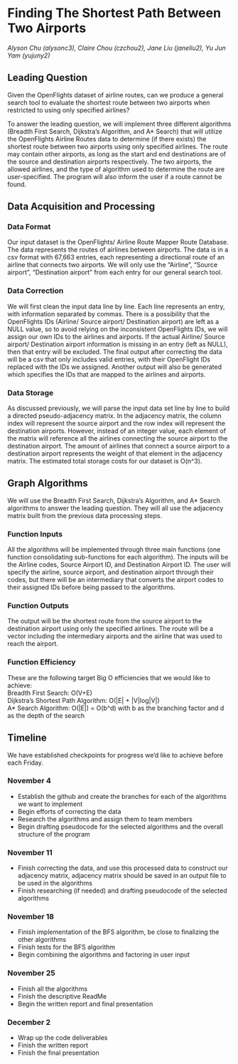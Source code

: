 # Finding The Shortest Path Between Two Airports
*Alyson Chu (alysonc3), Claire Chou (czchou2), Jane Liu (janeliu2), Yu Jun Yam (yujuny2)*


## Leading Question
Given the OpenFlights dataset of airline routes, can we produce a general search tool to evaluate the shortest route between two airports when restricted to using only specified airlines? 

To answer the leading question, we will implement three different algorithms (Breadth First Search, Dijkstra’s Algorithm, and A* Search) that will utilize the OpenFlights Airline Routes data to determine (if there exists) the shortest route between two airports using only specified airlines. The route may contain other airports, as long as the start and end destinations are of the source and destination airports respectively. The two airports, the allowed airlines, and the type of algorithm used to determine the route are user-specified. The program will also inform the user if a route cannot be found.

## Data Acquisition and Processing
### Data Format
Our input dataset is the OpenFlights/ Airline Route Mapper Route Database. The data represents the routes of airlines between airports. The data is in a csv format with 67,663 entries, each representing a directional route of an airline that connects two airports. We will only use the “Airline”, “Source airport”, “Destination airport” from each entry for our general search tool. 
### Data Correction
We will first clean the input data line by line. Each line represents an entry, with information separated by commas. There is a possibility that the OpenFlights IDs (Airline/ Source airport/ Destination airport) are left as a NULL value, so to avoid relying on the inconsistent OpenFlights IDs, we will assign our own IDs to the airlines and airports. If the actual Airline/ Source airport/ Destination airport information is missing in an entry (left as NULL), then that entry will be excluded. The final output after correcting the data will be a csv that only includes valid entries, with their OpenFlight IDs replaced with the IDs we assigned. Another output will also be generated which specifies the IDs that are mapped to the airlines and airports.
### Data Storage
As discussed previously, we will parse the input data set line by line to build a directed pseudo-adjacency matrix. In the adjacency matrix, the column index will represent the source airport and the row index will represent the destination airports. However, instead of an integer value, each element of the matrix will reference all the airlines connecting the source airport to the destination airport. The amount of airlines that connect a source airport to a destination airport represents the weight of that element in the adjacency matrix. The estimated total storage costs for our dataset is O(n^3).

## Graph Algorithms
We will use the Breadth First Search, Dijkstra’s Algorithm, and A* Search algorithms to answer the leading question. They will all use the adjacency matrix built from the previous data processing steps.
### Function Inputs
All the algorithms will be implemented through three main functions (one function consolidating sub-functions for each algorithm). The inputs will be the Airline codes, Source Airport ID, and Destination Airport ID. The user will specify the airline, source airport, and destination airport through their codes, but there will be an intermediary that converts the airport codes to their assigned IDs before being passed to the algorithms.
### Function Outputs
The output will be the shortest route from the source airport to the destination airport using only the specified airlines. The route will be a vector including the intermediary airports and the airline that was used to reach the airport.
### Function Efficiency
These are the following target Big O efficiencies that we would like to achieve: <br />
Breadth First Search: O(V+E) <br />
Dijkstra’s Shortest Path Algorithm: O(|E| + |V|log|V|) <br />
A* Search Algorithm: O(|E|) = O(b^d) with b as the branching factor and d as the depth of the search


## Timeline
We have established checkpoints for progress we’d like to achieve before each Friday.

### November 4
- Establish the github and create the branches for each of the algorithms we want to implement
- Begin efforts of correcting the data
- Research the algorithms and assign them to team members
- Begin drafting pseudocode for the selected algorithms and the overall structure of the program

### November 11
- Finish correcting the data, and use this processed data to construct our adjacency matrix, adjacency matrix should be saved in an output file to be used in the algorithms
- Finish researching (if needed) and drafting pseudocode of the selected algorithms

### November 18
- Finish implementation of the BFS algorithm, be close to finalizing the other algorithms
- Finish tests for the BFS algorithm
- Begin combining the algorithms and factoring in user input

### November 25
- Finish all the algorithms
- Finish the descriptive ReadMe
- Begin the written report and final presentation

### December 2
- Wrap up the code deliverables
- Finish the written report
- Finish the final presentation
